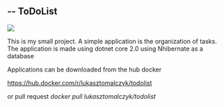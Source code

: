 --
ToDoList
--

<img src="https://travis-ci.org/lukasztomalczyk/ToDoList.svg?branch=master">

This is my small project. A simple application is the organization of tasks. The application is made using dotnet core 2.0 using Nhibernate as a database

Applications can be downloaded from the hub docker


<a href="https://hub.docker.com/r/lukasztomalczyk/todolist/">https://hub.docker.com/r/lukasztomalczyk/todolist</a>

or pull request <i>docker pull lukasztomalczyk/todolist</i>

